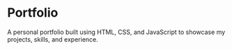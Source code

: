 # Portfolio
A personal portfolio built using HTML, CSS, and JavaScript to showcase my projects, skills, and experience.
